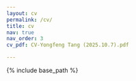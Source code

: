 ```yaml
---
layout: cv
permalink: /cv/
title: cv
nav: true
nav_order: 3
cv_pdf: CV-Yongfeng Tang (2025.10.7).pdf

---
```


{% include base_path %}


